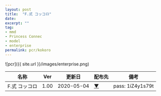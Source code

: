 ```yaml
---
layout: post
title:  "F.式 コッコロ"
date: 
excerpt: ""
tag:
- mmd
- Princess Connec
- model
- enterprise
permalink: pcr/kokoro
---
```


![pcr]({{ site.url }}/images/enterprise.png)

| 名称 | Ver | 更新日 | 配布先 | 備考 |
|---|---|---|---|---|
| F.式 コッコロ | 1.00 | 2020-05-04 | [▼](https:) | pass: 1iZ4y1s79t |
